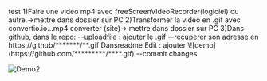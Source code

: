 <p> test
  1)Faire une video mp4 avec freeScreenVideoRecorder(logiciel)  ou autre.->mettre dans dossier sur PC
 2)Transformer la video en .gif avec convertio.io...mp4 converter (site)-> mettre dans dossier sur PC
 3)Dans github, dans le repo:
 --uploadfile : ajouter le .gif 
 --recuperer son adresse en https://github/*******/**.gif
   Dansreadme Edit : ajouter \![demo](https://github.com/*********/****.gif)
 --commit changes
</p>

![Demo2](https://github.com/legrandflo/test/blob/master/2018-04-25-at-18-53-25.gif)
